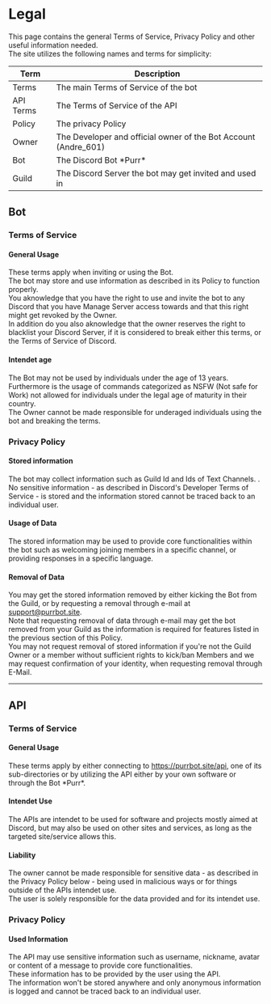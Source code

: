 # Legal
This page contains the general Terms of Service, Privacy Policy and other useful information needed.  
The site utilizes the following names and terms for simplicity:

| Term      | Description                                                     |
| --------- | --------------------------------------------------------------- |
| Terms     | The main Terms of Service of the bot                            |
| API Terms | The Terms of Service of the API                                 |
| Policy    | The privacy Policy                                              |
| Owner     | The Developer and official owner of the Bot Account (Andre_601) |
| Bot       | The Discord Bot \*Purr*                                         |
| Guild     | The Discord Server the bot may get invited and used in          |

## Bot

### Terms of Service

#### General Usage
These terms apply when inviting or using the Bot.  
The bot may store and use information as described in its Policy to function properly.  
You aknowledge that you have the right to use and invite the bot to any Discord that you have Manage Server access towards and that this right might get revoked by the Owner.  
In addition do you also aknowledge that the owner reserves the right to blacklist your Discord Server, if it is considered to break either this terms, or the Terms of Service of Discord.

#### Intendet age
The Bot may not be used by individuals under the age of 13 years.  
Furthermore is the usage of commands categorized as NSFW (Not safe for Work) not allowed for individuals under the legal age of maturity in their country.  
The Owner cannot be made responsible for underaged individuals using the bot and breaking the terms.

### Privacy Policy

#### Stored information
The bot may collect information such as Guild Id and Ids of Text Channels.  .  
No sensitive information - as described in Discord's Developer Terms of Service - is stored and the information stored cannot be traced back to an individual user.

#### Usage of Data
The stored information may be used to provide core functionalities within the bot such as welcoming joining members in a specific channel, or providing responses in a specific language.

#### Removal of Data
You may get the stored information removed by either kicking the Bot from the Guild, or by requesting a removal through e-mail at support@purrbot.site.  
Note that requesting removal of data through e-mail may get the bot removed from your Guild as the information is required for features listed in the previous section of this Policy.  
You may not request removal of stored information if you're not the Guild Owner or a member without sufficient rights to kick/ban Members and we may request confirmation of your identity, when requesting removal through E-Mail.

----
## API

### Terms of Service

#### General Usage
These terms apply by either connecting to https://purrbot.site/api, one of its sub-directories or by utilizing the API either by your own software or through the Bot \*Purr*.  

#### Intendet Use
The APIs are intendet to be used for software and projects mostly aimed at Discord, but may also be used on other sites and services, as long as the targeted site/service allows this.

#### Liability
The owner cannot be made responsible for sensitive data - as described in the Privacy Policy below - being used in malicious ways or for things outside of the APIs intendet use.  
The user is solely responsible for the data provided and for its intendet use.

### Privacy Policy

#### Used Information
The API may use sensitive information such as username, nickname, avatar or content of a message to provide core functionalities.  
These information has to be provided by the user using the API.  
The information won't be stored anywhere and only anonymous information is logged and cannot be traced back to an individual user.
